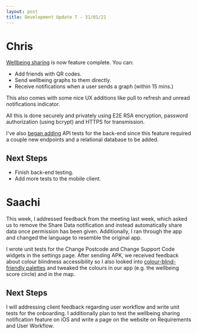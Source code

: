 ```yaml
---
layout: post
title: Development Update 7 - 31/01/21
---
```


# Chris

[Wellbeing sharing](https://github.com/UCLComputerScience/COMP0016_2020_21_Team26/pull/82) 
is now feature complete.
You can:
- Add friends with QR codes.
- Send wellbeing graphs to them directly.
- Receive notifications when a user sends a graph (within 15 mins.)

This also comes with some nice UX additions like pull to refresh and
unread notifications indicator.

All this is done securely and privately using E2E RSA encryption, password authorization
(using bcrypt) and HTTPS for transmission.

I've also [began adding](https://github.com/thevirtuoso1973/team26-goviz/pull/6) 
API tests for the back-end since this feature required a couple 
new endpoints and a relational database to be added.

## Next Steps

- Finish back-end testing.
- Add more tests to the mobile client.

# Saachi

This week, I addressed feedback from the meeting last week, which asked us to remove the Share Data notification and instead automatically share data once permission has been given. Additionally, I ran through the app and changed the language to resemble the original app.

I wrote unit tests for the Change Postcode and Change Support Code widgets in the settings page. After sending APK, we received feedback about colour blindness accessibility so I also looked into [colour-blind-friendly palettes](https://venngage.com/blog/color-blind-friendly-palette/) and tweaked the colours in our app (e.g. the wellbeing score circle) and in the map. 

## Next Steps

I will addressing client feedback regarding user workflow and write unit tests for the onboarding. I additionally plan to test the wellbeing sharing notification feature on iOS and write a page on the website on Requirements and User Workflow.

